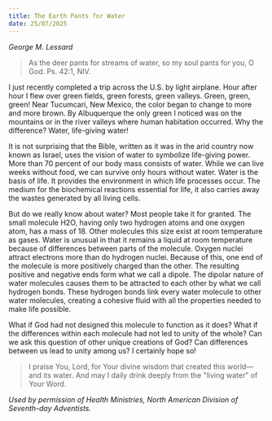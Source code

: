 ```yaml
---
title: The Earth Pants for Water
date: 25/07/2025
---
```


_George M. Lessard_

> <p></p>
> As the deer pants for streams of water, so my soul pants for you, O God. Ps. 42:1, NIV.

I just recently completed a trip across the U.S. by light airplane. Hour after hour I flew over green fields, green forests, green valleys. Green, green, green! Near Tucumcari, New Mexico, the color began to change to more and more brown. By Albuquerque the only green I noticed was on the mountains or in the river valleys where human habitation occurred. Why the difference? Water, life-giving water!

It is not surprising that the Bible, written as it was in the arid country now known as Israel, uses the vision of water to symbolize life-giving power. More than 70 percent of our body mass consists of water. While we can live weeks without food, we can survive only hours without water. Water is the basis of life. It provides the environment in which life processes occur. The medium for the biochemical reactions essential for life, it also carries away the wastes generated by all living cells.

But do we really know about water? Most people take it for granted. The small molecule H2O, having only two hydrogen atoms and one oxygen atom, has a mass of 18. Other molecules this size exist at room temperature as gases. Water is unusual in that it remains a liquid at room temperature because of differences between parts of the molecule. Oxygen nuclei attract electrons more than do hydrogen nuclei. Because of this, one end of the molecule is more positively charged than the other. The resulting positive and negative ends form what we call a dipole. The dipolar nature of water molecules causes them to be attracted to each other by what we call hydrogen bonds. These hydrogen bonds link every water molecule to other water molecules, creating a cohesive fluid with all the properties needed to make life possible.

What if God had not designed this molecule to function as it does? What if the differences within each molecule had not led to unity of the whole? Can we ask this question of other unique creations of God? Can differences between us lead to unity among us? I certainly hope so!

> <callout></callout>
> I praise You, Lord, for Your divine wisdom that created this world—and its water. And may I daily drink deeply from the "living water" of Your Word.

_Used by permission of Health Ministries, North American Division of Seventh-day Adventists._
